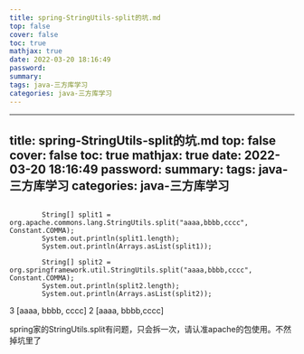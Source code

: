 ```yaml
---
title: spring-StringUtils-split的坑.md
top: false
cover: false
toc: true
mathjax: true
date: 2022-03-20 18:16:49
password:
summary:
tags: java-三方库学习
categories: java-三方库学习
---
```

---
title: spring-StringUtils-split的坑.md
top: false
cover: false
toc: true
mathjax: true
date: 2022-03-20 18:16:49
password:
summary:
tags: java-三方库学习
categories: java-三方库学习
---
~~~
   
        String[] split1 = org.apache.commons.lang.StringUtils.split("aaaa,bbbb,cccc", Constant.COMMA);
        System.out.println(split1.length);
        System.out.println(Arrays.asList(split1));

        String[] split2 = org.springframework.util.StringUtils.split("aaaa,bbbb,cccc", Constant.COMMA);
        System.out.println(split2.length);
        System.out.println(Arrays.asList(split2));
~~~
3
[aaaa, bbbb, cccc]
2
[aaaa, bbbb,cccc]

spring家的StringUtils.split有问题，只会拆一次，请认准apache的包使用。不然掉坑里了
